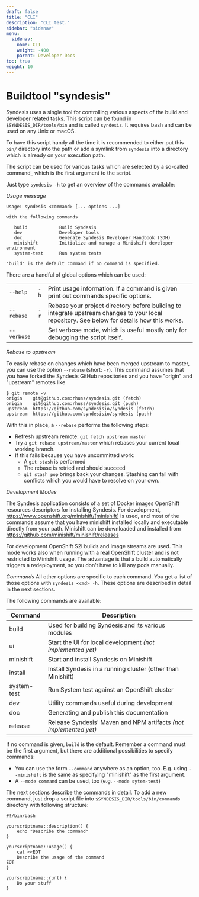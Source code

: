 ```yaml
---
draft: false
title: "CLI"
description: "CLI test."
sidebar: "sidenav"
menu:
  sidenav:
    name: CLI
    weight: -400
    parent: Developer Docs
toc: true
weight: 10
---
```



# Buildtool "syndesis"

Syndesis uses a single tool for controlling various aspects of the build and developer related tasks.
This script can be found in `$SYNDESIS_DIR/tools/bin` and is called `syndesis`.
It requires bash and can be used on any Unix or macOS.

To have this script handy all the time it is recommended to either put this `bin/` directory into the path or add a symlink from `syndesis` into a directory which is already on your execution path.

The script can be used for various tasks which are selected by a so-called command_ which is the first argument to the script.

Just type `syndesis -h` to get an overview of the commands available:

_Usage message_
```
Usage: syndesis <command> [... options ...]

with the following commands

   build            Build Syndesis
   dev              Developer tools
   doc              Generate Syndesis Developer Handbook (SDH)
   minishift        Initialize and manage a Minishift developer environment
   system-test      Run system tests

"build" is the default command if no command is specified.
```


There are a handful of global options which can be used:

||||
| ------------- |--------| ------|
| `--help`      | `-h`   | Print usage information. If a command is given print out commands specific options. |
| `--rebase`    | `-r`   | Rebase your project directory before building to integrate upstream changes to your local repository. See below for details how this works. |
| `--verbose`   | &nbsp; | Set verbose mode, which is useful mostly only for debugging the script itself. |


_Rebase to upstream_

To easily rebase on changes which have been merged upstream to master, you can use the option `--rebase` (short: `-r`).
This command assumes that you have forked the Syndesis GitHub repositories and you have "origin" and "upstream" remotes like

```
$ git remote -v
origin    git@github.com:rhuss/syndesis.git (fetch)
origin    git@github.com:rhuss/syndesis.git (push)
upstream  https://github.com/syndesisio/syndesis (fetch)
upstream  https://github.com/syndesisio/syndesis (push)
```

With this in place, a `--rebase` performs the following steps:

* Refresh upstream remote: `git fetch upstream master`
* Try a `git rebase upstream/master` which rebases your current local working branch.
* If this fails because you have uncommitted work:
  - A `git stash` is performed
  - The rebase is retried and should succeed
  - `git stash pop` brings back your changes. Stashing can fail with conflicts which you would have to resolve on your own.

_Development Modes_

The Syndesis application consists of a set of Docker images OpenShift resources descriptors for installing Syndesis.
For development, https://www.openshift.org/minishift/[minishift] is used, and most of the commands assume that you have minishift installed locally and executable directly from your path.
Minishift can be downloaded and installed from https://github.com/minishift/minishift/releases

For development OpenShift S2I builds and image streams are used.
This mode works also when running with a real OpenShift cluster and is not restricted to Minishift usage.
The advantage is that a build automatically triggers a redeployment, so you don't have to kill any pods manually.

_Commands_
All other options are specific to each command.
You get a list of those options with `syndesis <cmd> -h`.
These options are described in detail in the next sections.

The following commands are available:

|Command      | Description|
| ----------- | -----------|
| build       | Used for building Syndesis and its various modules   |
| ui          | Start the UI for local development _(not implemented yet)_ |
| minishift   | Start and install Syndesis on Minishift |
| install     | Install Syndesis in a running cluster (other than Minishift) |
| system-test | Run System test against an OpenShift cluster |
| dev         | Utility commands useful during development |
| doc         | Generating and publish this documentation |
| release     | Release Syndesis' Maven and NPM artifacts _(not implemented yet)_ |

If no command is given, `build` is the default.
Remember a command must be the first argument, but there are additional possibilities to specify commands:

* You can use the form `--command` anywhere as an option, too. E.g. using  `--minishift` is the same as specifying "minishift" as the first argument.
* A `--mode command` can be used, too (e.g. `--mode sytem-test`)

The next sections describe the commands in detail.
To add a new command, just drop a script file into `$SYNDESIS_DIR/tools/bin/commands` directory with following structure:

```
#!/bin/bash

yourscriptname::description() {
    echo "Describe the command"
}

yourscriptname::usage() {
    cat <<EOT
    Describe the usage of the command
EOT
}

yourscriptname::run() {
    Do your stuff
}
```

